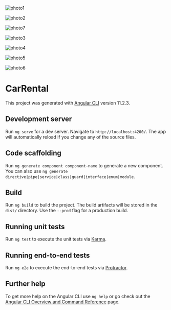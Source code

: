 ![photo1](https://user-images.githubusercontent.com/77414874/113522001-12f3a800-95a6-11eb-8030-e3910400e68e.png)

![photo2](https://user-images.githubusercontent.com/77414874/113522038-3e769280-95a6-11eb-8eb2-9f93de5dcf05.png)

![photo7](https://user-images.githubusercontent.com/77414874/113522172-2a7f6080-95a7-11eb-9278-a7475a85f688.png)

![photo3](https://user-images.githubusercontent.com/77414874/113522042-4afaeb00-95a6-11eb-9c8e-a37f229412a2.png)

![photo4](https://user-images.githubusercontent.com/77414874/113522044-50f0cc00-95a6-11eb-86f3-f163e59d9e59.png)

![photo5](https://user-images.githubusercontent.com/77414874/113522046-577f4380-95a6-11eb-9e4e-24834424bd11.png)

![photo6](https://user-images.githubusercontent.com/77414874/113522075-7b428980-95a6-11eb-9a42-73e8b3fac48b.png)

# CarRental

This project was generated with [Angular CLI](https://github.com/angular/angular-cli) version 11.2.3.

## Development server

Run `ng serve` for a dev server. Navigate to `http://localhost:4200/`. The app will automatically reload if you change any of the source files.

## Code scaffolding

Run `ng generate component component-name` to generate a new component. You can also use `ng generate directive|pipe|service|class|guard|interface|enum|module`.

## Build

Run `ng build` to build the project. The build artifacts will be stored in the `dist/` directory. Use the `--prod` flag for a production build.

## Running unit tests

Run `ng test` to execute the unit tests via [Karma](https://karma-runner.github.io).

## Running end-to-end tests

Run `ng e2e` to execute the end-to-end tests via [Protractor](http://www.protractortest.org/).

## Further help

To get more help on the Angular CLI use `ng help` or go check out the [Angular CLI Overview and Command Reference](https://angular.io/cli) page.
